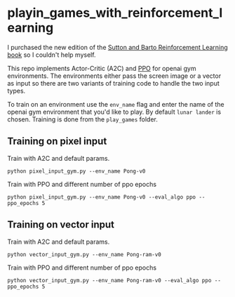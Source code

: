 # playin_games_with_reinforcement_learning

I purchased the new edition of the [Sutton and Barto Reinforcement Learning book](http://incompleteideas.net/book/the-book-2nd.html) so I couldn't help myself. 

This repo implements Actor-Critic (A2C) and [PPO](https://arxiv.org/pdf/1707.06347.pdf) for openai gym environments. The environments either pass the screen image or a vector as input so there are two variants of training code to handle the two input types. 

To train on an environment use the `env_name` flag and enter the name of the openai gym environment that you'd like to play. By default `lunar lander` is chosen. Training is done from the `play_games` folder. 

## Training on pixel input 

Train with A2C and default params.

```
python pixel_input_gym.py --env_name Pong-v0 
```

Train with PPO and different number of ppo epochs
```
python pixel_input_gym.py --env_name Pong-v0 --eval_algo ppo --ppo_epochs 5
```

## Training on vector input 

Train with A2C and default params.

```
python vector_input_gym.py --env_name Pong-ram-v0 
```

Train with PPO and different number of ppo epochs
```
python vector_input_gym.py --env_name Pong-ram-v0 --eval_algo ppo --ppo_epochs 5
```